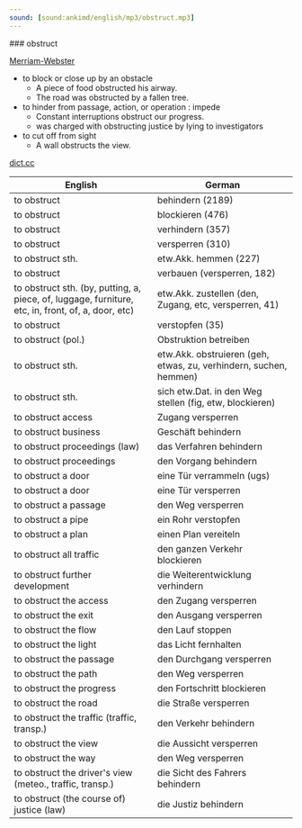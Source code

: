 ```yaml
---
sound: [sound:ankimd/english/mp3/obstruct.mp3]
---
```


\### obstruct

[Merriam-Webster](https://www.merriam-webster.com/dictionary/obstruct)

- to block or close up by an obstacle
    - A piece of food obstructed his airway.
    - The road was obstructed by a fallen tree.
- to hinder from passage, action, or operation : impede
    - Constant interruptions obstruct our progress.
    - was charged with obstructing justice by lying to investigators
- to cut off from sight
    - A wall obstructs the view.

[dict.cc](https://www.dict.cc/obstruct)

| English        | German       |
| -------------- | ------------ |
| to obstruct | behindern (2189) |
| to obstruct | blockieren (476) |
| to obstruct | verhindern (357) |
| to obstruct | versperren (310) |
| to obstruct sth. | etw.Akk. hemmen (227) |
| to obstruct | verbauen (versperren, 182) |
| to obstruct sth. (by, putting, a, piece, of, luggage, furniture, etc, in, front, of, a, door, etc) | etw.Akk. zustellen (den, Zugang, etc, versperren, 41) |
| to obstruct | verstopfen (35) |
| to obstruct (pol.) | Obstruktion betreiben |
| to obstruct sth. | etw.Akk. obstruieren (geh, etwas, zu, verhindern, suchen, hemmen) |
| to obstruct sth. | sich etw.Dat. in den Weg stellen (fig, etw, blockieren) |
| to obstruct access | Zugang versperren |
| to obstruct business | Geschäft behindern |
| to obstruct proceedings (law) | das Verfahren behindern |
| to obstruct proceedings | den Vorgang behindern |
| to obstruct a door | eine Tür verrammeln (ugs) |
| to obstruct a door | eine Tür versperren |
| to obstruct a passage | den Weg versperren |
| to obstruct a pipe | ein Rohr verstopfen |
| to obstruct a plan | einen Plan vereiteln |
| to obstruct all traffic | den ganzen Verkehr blockieren |
| to obstruct further development | die Weiterentwicklung verhindern |
| to obstruct the access | den Zugang versperren |
| to obstruct the exit | den Ausgang versperren |
| to obstruct the flow | den Lauf stoppen |
| to obstruct the light | das Licht fernhalten |
| to obstruct the passage | den Durchgang versperren |
| to obstruct the path | den Weg versperren |
| to obstruct the progress | den Fortschritt blockieren |
| to obstruct the road | die Straße versperren |
| to obstruct the traffic (traffic, transp.) | den Verkehr behindern |
| to obstruct the view | die Aussicht versperren |
| to obstruct the way | den Weg versperren |
| to obstruct the driver's view (meteo., traffic, transp.) | die Sicht des Fahrers behindern |
| to obstruct (the course of) justice (law) | die Justiz behindern |
